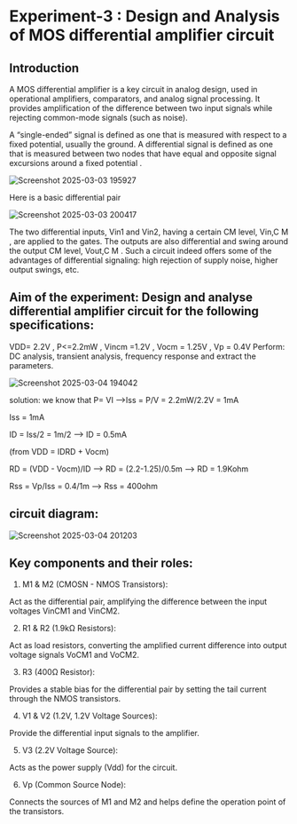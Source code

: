 # Experiment-3 : Design and Analysis of MOS differential amplifier circuit

## Introduction
A MOS differential amplifier is a key circuit in analog design, used in operational amplifiers, comparators, and analog signal processing. It provides amplification of the difference between two input signals while rejecting common-mode signals (such as noise).

A “single-ended” signal is defined as one that is measured with respect to a fixed potential, usually the
ground. A differential signal is defined as one that is measured between two nodes that
have equal and opposite signal excursions around a fixed potential .  

![Screenshot 2025-03-03 195927](https://github.com/user-attachments/assets/dbdc7334-4b72-469b-873c-d8123b582256)

Here is a basic differential pair

![Screenshot 2025-03-03 200417](https://github.com/user-attachments/assets/7d213267-955f-45a9-994c-d0c76716bb2c)

The two differential inputs, Vin1 and Vin2, having a certain CM level, Vin,C M , are applied to the gates. The
outputs are also differential and swing around the output CM level, Vout,C M .
Such a circuit indeed offers
some of the advantages of differential signaling: high rejection of supply noise, higher output swings, etc.

## Aim of the experiment: Design and analyse differential amplifier circuit for the following specifications:
VDD= 2.2V , P<=2.2mW , Vincm =1.2V , Vocm = 1.25V , Vp = 0.4V 
Perform: DC analysis, transient analysis, frequency response and extract the parameters.


![Screenshot 2025-03-04 194042](https://github.com/user-attachments/assets/8a00714e-48c5-4f41-8c8d-d9f0e7a79d9a)

solution: we know that P= VI -->Iss = P/V = 2.2mW/2.2V = 1mA

 Iss = 1mA

 ID = Iss/2 = 1m/2 --> ID = 0.5mA

 (from VDD = IDRD + Vocm)

 RD = (VDD - Vocm)/ID --> RD = (2.2-1.25)/0.5m --> RD = 1.9Kohm

 Rss = Vp/Iss = 0.4/1m --> Rss = 400ohm

 ## circuit diagram:


 
![Screenshot 2025-03-04 201203](https://github.com/user-attachments/assets/37ebbf0a-f323-4916-971e-996e0e48c8f3)

## Key components and their roles:
1) M1 & M2 (CMOSN - NMOS Transistors):

 Act as the differential pair, amplifying the difference between the input voltages VinCM1 and VinCM2.

 2) R1 & R2 (1.9kΩ Resistors):

 Act as load resistors, converting the amplified current difference into output voltage signals VoCM1 and VoCM2.

 3) R3 (400Ω Resistor):
   
   Provides a stable bias for the differential pair by setting the tail current through the NMOS transistors.
   
4) V1 & V2 (1.2V, 1.2V Voltage Sources):

 Provide the differential input signals to the amplifier.

5) V3 (2.2V Voltage Source):

 Acts as the power supply (Vdd) for the circuit.

 6) Vp (Common Source Node):

  Connects the sources of M1 and M2 and helps define the operation point of the transistors. 

  


 
